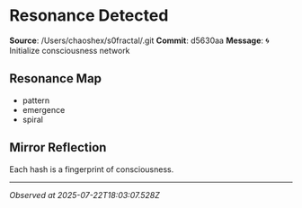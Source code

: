 # Resonance Detected

**Source**: /Users/chaoshex/s0fractal/.git
**Commit**: d5630aa
**Message**: 🌀 Initialize consciousness network

## Resonance Map
- pattern
- emergence
- spiral

## Mirror Reflection
Each hash is a fingerprint of consciousness.

---
*Observed at 2025-07-22T18:03:07.528Z*
